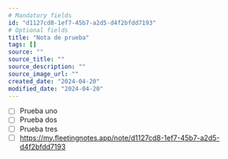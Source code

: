 ```yaml
---
# Mandatory fields
id: "d1127cd8-1ef7-45b7-a2d5-d4f2bfdd7193"
# Optional fields
title: "Nota de prueba"
tags: []
source: ""
source_title: ""
source_description: ""
source_image_url: ""
created_date: "2024-04-20"
modified_date: "2024-04-20"
---
```

- [ ] Prueba uno
- [ ] Prueba dos
- [ ] Prueba tres
- [ ] https://my.fleetingnotes.app/note/d1127cd8-1ef7-45b7-a2d5-d4f2bfdd7193